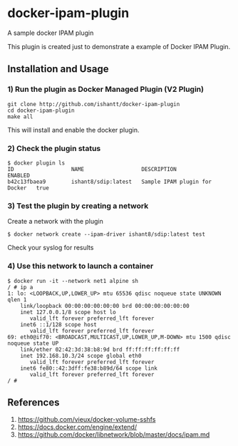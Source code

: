 # docker-ipam-plugin
A sample docker IPAM plugin

This plugin is created just to demonstrate a example of Docker IPAM Plugin.


## Installation and Usage
### 1) Run the plugin as Docker Managed Plugin (V2 Plugin)
```
git clone http://github.com/ishantt/docker-ipam-plugin
cd docker-ipam-plugin
make all
```

This will install and enable the docker plugin.

### 2) Check the plugin status 
```
$ docker plugin ls
ID                  NAME                  DESCRIPTION                     ENABLED
b42c13fbaea9        ishant8/sdip:latest   Sample IPAM plugin for Docker   true
```

### 3) Test the plugin by creating a network

Create a network with the plugin
```
$ docker network create --ipam-driver ishant8/sdip:latest test
```
Check your syslog for results

### 4) Use this network to launch a container
```
$ docker run -it --network net1 alpine sh
/ # ip a
1: lo: <LOOPBACK,UP,LOWER_UP> mtu 65536 qdisc noqueue state UNKNOWN qlen 1
    link/loopback 00:00:00:00:00:00 brd 00:00:00:00:00:00
    inet 127.0.0.1/8 scope host lo
       valid_lft forever preferred_lft forever
    inet6 ::1/128 scope host
       valid_lft forever preferred_lft forever
69: eth0@if70: <BROADCAST,MULTICAST,UP,LOWER_UP,M-DOWN> mtu 1500 qdisc noqueue state UP
    link/ether 02:42:3d:38:b8:9d brd ff:ff:ff:ff:ff:ff
    inet 192.168.10.3/24 scope global eth0
       valid_lft forever preferred_lft forever
    inet6 fe80::42:3dff:fe38:b89d/64 scope link
       valid_lft forever preferred_lft forever
/ #
```

## References
1) https://github.com/vieux/docker-volume-sshfs
2) https://docs.docker.com/engine/extend/
3) https://github.com/docker/libnetwork/blob/master/docs/ipam.md
